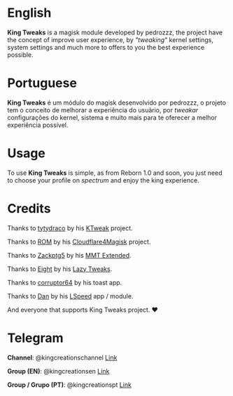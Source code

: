 # English

**King Tweaks** is a magisk module developed by pedrozzz, the project have the concept of improve user experience, by *"tweaking"* kernel settings, system settings and much more to offers to you the best experience possible.

# Portuguese

**King Tweaks** é um módulo do magisk desenvolvido por pedrozzz, o projeto tem o conceito de melhorar a experiência do usuário, por *tweakar* configurações do kernel, sistema e muito mais para te oferecer a melhor experiência possível.

# Usage 

To use **King Tweaks** is simple, as from Reborn 1.0 and soon, you just need to choose your profile on *spectrum* and enjoy the king experience.

# Credits

Thanks to [tytydraco](https://github.com/tytydraco) by his [KTweak](https://github.com/tytydraco/ktweak) project.

Thanks to [ROM](https://github.com/xerta555) by his [Cloudflare4Magisk](https://github.com/Magisk-Modules-Repo/CloudflareDNS4Magisk) project.

Thanks to [Zackptg5](https://github.com/Zackptg5) by his [MMT Extended](https://github.com/Zackptg5/MMT-Extended).

Thanks to [Eight](https://github.com/iamlazy123) by his [Lazy Tweaks](https://github.com/iamlazy123/lazytweaks).

Thanks to [corruptor64](https://forum.xda-developers.com/member.php?s=1f3e5a492ffebb222d62a936f8b34ce2&u=731319) by his toast app.

Thanks to [Dan](https://forum.xda-developers.com/m/paget96.5514152/) by his [LSpeed](https://t.me/paget96_projects_channel) app / module.

And everyone that supports King Tweaks project. ❤️

# Telegram

**Channel**: @kingcreationschannel [Link](https://t.me/kingcreationschannel)

**Group (EN)**: @kingcreationsen [Link](https://t.me/kingcreationsen)

**Group / Grupo (PT)**: @kingcreationspt [Link](https://t.me/kingcreationspt)
